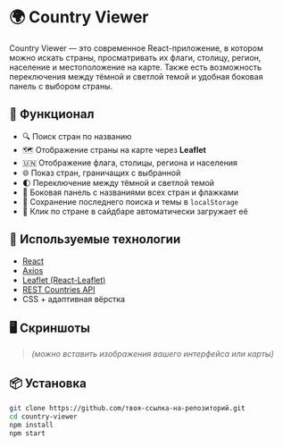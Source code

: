 # 🌍 Country Viewer

Country Viewer — это современное React-приложение, в котором можно искать страны, просматривать их флаги, столицу, регион, население и местоположение на карте. Также есть возможность переключения между тёмной и светлой темой и удобная боковая панель с выбором страны.

## 🚀 Функционал

- 🔍 Поиск стран по названию
- 🗺 Отображение страны на карте через **Leaflet**
- 🇺🇳 Отображение флага, столицы, региона и населения
- 🌐 Показ стран, граничащих с выбранной
- 🌓 Переключение между тёмной и светлой темой
- 📌 Боковая панель с названиями всех стран и флажками
- 💾 Сохранение последнего поиска и темы в `localStorage`
- 📍 Клик по стране в сайдбаре автоматически загружает её

## 🧩 Используемые технологии

- [React](https://react.dev/)
- [Axios](https://axios-http.com/)
- [Leaflet (React-Leaflet)](https://react-leaflet.js.org/)
- [REST Countries API](https://restcountries.com/)
- CSS + адаптивная вёрстка

## 🖥 Скриншоты

> _(можно вставить изображения вашего интерфейса или карты)_

## 📦 Установка

```bash
git clone https://github.com/твоя-ссылка-на-репозиторий.git
cd country-viewer
npm install
npm start
